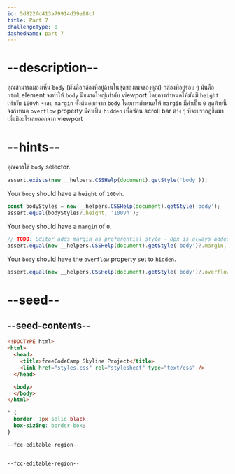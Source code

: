 ```yaml
---
id: 5d822fd413a79914d39e98cf
title: Part 7
challengeType: 0
dashedName: part-7
---
```


# --description--

คุณสามารถมองเห็น `body` (มันคือกล่องที่อยู่ด้านในสุดของเพจของคุณ)
กล่องที่อยู่รอบ ๆ มันคือ `html` element
จงทำให้ `body` มีขนาดใหญ่เท่ากับ viewport โดยการกำหนดให้มันมี `height` เท่ากับ `100vh`
จงลบ `margin` ตั้งต้นออกจาก `body` โดยการกำหนดให้ `margin` มีค่าเป็น `0`
สุดท้ายนี้ จงกำหนด `overflow` property มีค่าเป็น `hidden` เพื่อซ่อน scroll bar ต่าง ๆ ที่จะปรากฏขึ้นมาเมื่อมีอะไรเลยออกจาก viewport

# --hints--

คุณควรใช้ `body` selector.

```js
assert.exists(new __helpers.CSSHelp(document).getStyle('body'));
```

Your `body` should have a `height` of `100vh`.

```js
const bodyStyles = new __helpers.CSSHelp(document).getStyle('body');
assert.equal(bodyStyles?.height, '100vh');
```

Your `body` should have a `margin` of `0`.

```js
// TODO: Editor adds margin as preferential style - 8px is always added.
assert.equal(new __helpers.CSSHelp(document).getStyle('body')?.margin, '0px');
```

Your `body` should have the `overflow` property set to `hidden`.

```js
assert.equal(new __helpers.CSSHelp(document).getStyle('body')?.overflow, 'hidden');
```

# --seed--

## --seed-contents--

```html
<!DOCTYPE html>
<html>    
  <head>
    <title>freeCodeCamp Skyline Project</title>
    <link href="styles.css" rel="stylesheet" type="text/css" />
  </head>

  <body>
  </body>
</html>
```

```css
* {
  border: 1px solid black;
  box-sizing: border-box;
}

--fcc-editable-region--


--fcc-editable-region--
    
```

